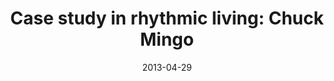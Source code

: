 ---
layout: media
category: media
series: "Rhythm"
title: "Case study in rhythmic living: Chuck Mingo"
date: 2013-04-29
description: "Chuck Mingo presents a case study in rhythmic living."
video: "https://s3.amazonaws.com/crossroadsvideomessages/rhythm_02.mp4"
video-poster: "https://www.crossroads.net/uploadedfiles/rhythm_02_still.jpg"
---